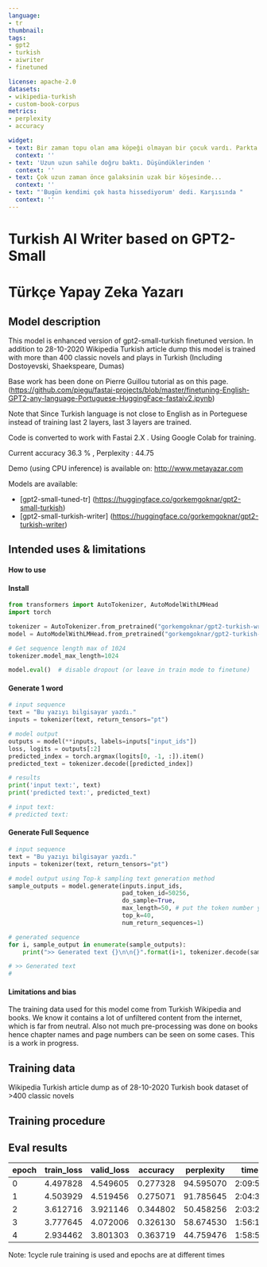 ```yaml
---
language:
- tr
thumbnail:
tags:
- gpt2
- turkish
- aiwriter
- finetuned

license: apache-2.0
datasets:
- wikipedia-turkish
- custom-book-corpus
metrics:
- perplexity
- accuracy

widget:
- text: Bir zaman topu olan ama köpeği olmayan bir çocuk vardı. Parkta
  context: ''
- text: 'Uzun uzun sahile doğru baktı. Düşündüklerinden '
  context: ''
- text: Çok uzun zaman önce galaksinin uzak bir köşesinde...
  context: ''
- text: "'Bugün kendimi çok hasta hissediyorum' dedi. Karşısında "
  context: ''
---
```


# Turkish AI Writer based on GPT2-Small
# Türkçe Yapay Zeka Yazarı

## Model description

This model is enhanced version of gpt2-small-turkish finetuned version. In addition to 28-10-2020 Wikipedia Turkish article dump this model is trained with more than 400 classic novels and plays in Turkish (Including Dostoyevski, Shaekspeare, Dumas)

Base work has been done on Pierre Guillou tutorial as on this page.
(https://github.com/piegu/fastai-projects/blob/master/finetuning-English-GPT2-any-language-Portuguese-HuggingFace-fastaiv2.ipynb) 

Note that Since Turkish language is not close to English as in Porteguese instead  of training last 2 layers, last 3 layers are trained.

Code is converted to work with Fastai 2.X .
Using Google Colab for training. 

Current accuracy 36.3 %  , Perplexity : 44.75

Demo (using CPU inference) is available on: http://www.metayazar.com 

Models are available:

* [gpt2-small-tuned-tr] (https://huggingface.co/gorkemgoknar/gpt2-small-turkish)
* [gpt2-small-turkish-writer] (https://huggingface.co/gorkemgoknar/gpt2-turkish-writer)


## Intended uses & limitations

#### How to use

#### Install

```python
from transformers import AutoTokenizer, AutoModelWithLMHead
import torch

tokenizer = AutoTokenizer.from_pretrained("gorkemgoknar/gpt2-turkish-writer")
model = AutoModelWithLMHead.from_pretrained("gorkemgoknar/gpt2-turkish-writer")

# Get sequence length max of 1024
tokenizer.model_max_length=1024 

model.eval()  # disable dropout (or leave in train mode to finetune)

```

#### Generate 1 word
```python
# input sequence
text = "Bu yazıyı bilgisayar yazdı."
inputs = tokenizer(text, return_tensors="pt") 

# model output
outputs = model(**inputs, labels=inputs["input_ids"])
loss, logits = outputs[:2]
predicted_index = torch.argmax(logits[0, -1, :]).item()
predicted_text = tokenizer.decode([predicted_index])

# results
print('input text:', text)
print('predicted text:', predicted_text)

# input text: 
# predicted text:  

```

#### Generate Full Sequence
```python
# input sequence
text = "Bu yazıyı bilgisayar yazdı."
inputs = tokenizer(text, return_tensors="pt")

# model output using Top-k sampling text generation method
sample_outputs = model.generate(inputs.input_ids,
                                pad_token_id=50256,
                                do_sample=True, 
                                max_length=50, # put the token number you want
                                top_k=40,
                                num_return_sequences=1)

# generated sequence
for i, sample_output in enumerate(sample_outputs):
    print(">> Generated text {}\n\n{}".format(i+1, tokenizer.decode(sample_output.tolist())))

# >> Generated text
#    

```

#### Limitations and bias

The training data used for this model come from Turkish Wikipedia and books. We know it contains a lot of unfiltered content from the internet, which is far from neutral. Also not much pre-processing was done on books hence chapter names and page numbers can be seen on some cases. This is a work in progress.


## Training data

Wikipedia Turkish article dump as of 28-10-2020
Turkish book dataset of >400 classic novels

## Training procedure


## Eval results

| epoch	|train_loss	|valid_loss	|accuracy	|perplexity	|time   |
| ----- | --------      |---------      | ----------    | ---------     | ----- |
|0	|4.497828	|4.549605	|0.277328	|94.595070	|2:09:58|
|1	|4.503929	|4.519456	|0.275071	|91.785645	|2:04:30|
|2	|3.612716	|3.921146	|0.344802	|50.458256	|2:03:22|
|3	|3.777645	|4.072006	|0.326130	|58.674530	|1:56:14|
|4	|2.934462	|3.801303	|0.363719	|44.759476	|1:58:55|

Note: 1cycle rule training is used and epochs are at different times 
```

